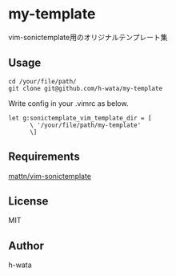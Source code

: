 # my-template

vim-sonictemplate用のオリジナルテンプレート集

## Usage
```
cd /your/file/path/
git clone git@github.com/h-wata/my-template
```

Write config in your .vimrc as below.
```
let g:sonictemplate_vim_template_dir = [
      \ '/your/file/path/my-template'
      \]
```

## Requirements

[mattn/vim-sonictemplate](https://github.com/mattn/vim-sonictemplate)

## License
MIT

## Author
h-wata

